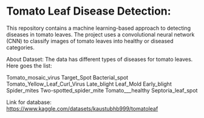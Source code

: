 # Tomato Leaf Disease Detection:

This repository contains a machine learning-based approach to detecting diseases in tomato leaves. The project uses a convolutional neural network (CNN) to classify images of tomato leaves into healthy or diseased categories.

About Dataset:
The data has different types of diseases for tomato leaves.
Here goes the list:  

Tomato_mosaic_virus
Target_Spot
Bacterial_spot
Tomato_Yellow_Leaf_Curl_Virus
Late_blight
Leaf_Mold
Early_blight
Spider_mites Two-spotted_spider_mite
Tomato___healthy
Septoria_leaf_spot

Link for database: https://www.kaggle.com/datasets/kaustubhb999/tomatoleaf
